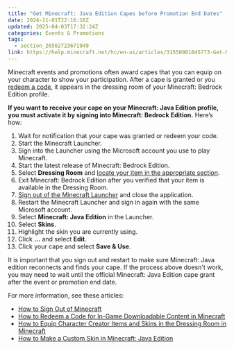 ```yaml
---
title: "Get Minecraft: Java Edition Capes before Promotion End Dates"
date: 2024-11-01T22:16:18Z
updated: 2025-04-03T17:32:24Z
categories: Events & Promotions
tags:
  - section_26562723671949
link: https://help.minecraft.net/hc/en-us/articles/31550001045773-Get-Minecraft-Java-Edition-Capes-before-Promotion-End-Dates
---
```


Minecraft events and promotions often award capes that you can equip on your character to show your participation. After a cape is granted or you [redeem a code](../Redeeming-Gifts-Codes/How-to-Redeem-a-Code-for-In-Game-Downloadable-Content-in-Minecraft.md), it appears in the dressing room of your Minecraft: Bedrock Edition profile. 

**If you want to receive your cape on your Minecraft: Java Edition profile, you must activate it by signing into Minecraft: Bedrock Edition.** Here’s how:

1.  Wait for notification that your cape was granted or redeem your code.
2.  Start the Minecraft Launcher.
3.  Sign into the Launcher using the Microsoft account you use to play Minecraft.
4.  Start the latest release of Minecraft: Bedrock Edition.
5.  Select **Dressing Room** and [locate your item in the appropriate section](../Managing-Marketplace-Content/Equip-Minecraft-Character-Creator-Items-and-Skins-in-the-Dressing-Room.md).
6.  Exit Minecraft: Bedrock Edition after you verified that your item is available in the Dressing Room.
7.  [Sign out of the Minecraft Launcher](../Account-Sign-In/Sign-Out-of-Minecraft.md) and close the application.
8.  Restart the Minecraft Launcher and sign in again with the same Microsoft account.
9.  Select **Minecraft: Java Edition** in the Launcher.
10. Select **Skins**.
11. Highlight the skin you are currently using.
12. Click **…** and select **Edit**.
13. Click your cape and select **Save & Use**.

It is important that you sign out and restart to make sure Minecraft: Java edition reconnects and finds your cape. If the process above doesn't work, you may need to wait until the official Minecraft: Java Edition cape grant after the event or promotion end date.

For more information, see these articles:

- [How to Sign Out of Minecraft](../Account-Sign-In/Sign-Out-of-Minecraft.md)
- [How to Redeem a Code for In-Game Downloadable Content in Minecraft](../Redeeming-Gifts-Codes/How-to-Redeem-a-Code-for-In-Game-Downloadable-Content-in-Minecraft.md)
- [How to Equip Character Creator Items and Skins in the Dressing Room in Minecraft](../Managing-Marketplace-Content/Equip-Minecraft-Character-Creator-Items-and-Skins-in-the-Dressing-Room.md)
- [How to Make a Custom Skin in Minecraft: Java Edition](../Minecraft-Game-Guides/Make-a-Custom-Skin-in-Minecraft-Java-Edition.md)

